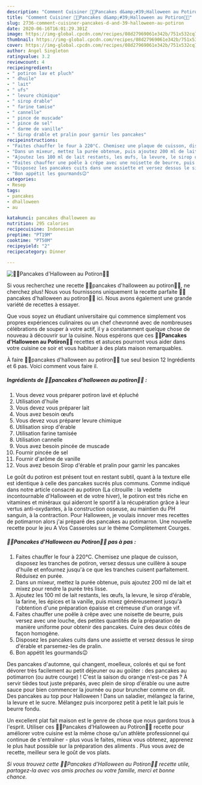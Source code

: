 ```yaml
---
description: "Comment Cuisiner 🥞🎃Pancakes d&amp;#39;Halloween au Potiron🎃🥞"
title: "Comment Cuisiner 🥞🎃Pancakes d&amp;#39;Halloween au Potiron🎃🥞"
slug: 2736-comment-cuisiner-pancakes-d-and-39-halloween-au-potiron
date: 2020-06-16T16:01:29.301Z
image: https://img-global.cpcdn.com/recipes/08d27969061e342b/751x532cq70/🥞🎃pancakes-dhalloween-au-potiron🎃🥞-photo-principale-de-la-recette.jpg
thumbnail: https://img-global.cpcdn.com/recipes/08d27969061e342b/751x532cq70/🥞🎃pancakes-dhalloween-au-potiron🎃🥞-photo-principale-de-la-recette.jpg
cover: https://img-global.cpcdn.com/recipes/08d27969061e342b/751x532cq70/🥞🎃pancakes-dhalloween-au-potiron🎃🥞-photo-principale-de-la-recette.jpg
author: Angel Singleton
ratingvalue: 3.2
reviewcount: 4
recipeingredient:
- " potiron lav et pluch"
- " dhuile"
- " lait"
- " ufs"
- " levure chimique"
- " sirop drable"
- " farine tamise"
- " cannelle"
- " pince de muscade"
- " pince de sel"
- " darme de vanille"
- " Sirop drable et pralin pour garnir les pancakes"
recipeinstructions:
- "Faites chauffer le four à 220°C. Chemisez une plaque de cuisson, disposez les tranches de potiron, versez dessus une cuillère à soupe d&#39;huile et enfournez jusqu&#39;à ce que les tranches cuisent parfaitement. Réduisez en purée."
- "Dans un mixeur, mettez la purée obtenue, puis ajoutez 200 ml de lait et mixez pour rendre la purée très lisse."
- "Ajoutez les 100 ml de lait restants, les œufs, la levure, le sirop d&#39;érable, la farine, les épices et la vanille, puis mixez généreusement jusqu&#39;à l&#39;obtention d&#39;une préparation épaisse et crémeuse d&#39;un orange vif."
- "Faites chauffer une poêle à crêpe avec une noisette de beurre, puis versez avec une louche, des petites quantités de la préparation de manière uniforme pour obtenir des pancakes. Cuire des deux côtés de façon homogène."
- "Disposez les pancakes cuits dans une assiette et versez dessus le sirop d&#39;érable et parsemez-les de pralin."
- "Bon appétit les gourmands😉"
categories:
- Resep
tags:
- pancakes
- dhalloween
- au

katakunci: pancakes dhalloween au 
nutrition: 295 calories
recipecuisine: Indonesian
preptime: "PT19M"
cooktime: "PT50M"
recipeyield: "2"
recipecategory: Dinner

---
```



![🥞🎃Pancakes d&#39;Halloween au Potiron🎃🥞](https://img-global.cpcdn.com/recipes/08d27969061e342b/751x532cq70/🥞🎃pancakes-dhalloween-au-potiron🎃🥞-photo-principale-de-la-recette.jpg)

Si vous recherchez une recette 🥞🎃pancakes d&#39;halloween au potiron🎃🥞, ne cherchez plus! Nous vous fournissons uniquement la recette parfaite 🥞🎃pancakes d&#39;halloween au potiron🎃🥞 ici. Nous avons également une grande variété de recettes à essayer.

Que vous soyez un étudiant universitaire qui commence simplement vos propres expériences culinaires ou un chef chevronné avec de nombreuses célébrations de souper à votre actif, il y a constamment quelque chose de nouveau à découvrir sur la cuisine. Nous espérons que ces <strong> 🥞🎃Pancakes d&#39;Halloween au Potiron🎃🥞 </strong> recettes et astuces pourront vous aider dans votre cuisine ce soir et vous habituer à des plats maison remarquables.

<!--inarticleads1-->

À faire 🥞🎃pancakes d&#39;halloween au potiron🎃🥞 tue seul besion 12 Ingrédients et 6 pas. Voici comment vous faire il.

##### Ingrédients de 🥞🎃pancakes d&#39;halloween au potiron🎃🥞 :

1. Vous devez vous préparer  potiron lavé et épluché
1. Utilisation  d&#39;huile
1. Vous devez vous préparer  lait
1. Vous avez besoin  œufs
1. Vous devez vous préparer  levure chimique
1. Utilisation  sirop d&#39;érable
1. Utilisation  farine tamisée
1. Utilisation  cannelle
1. Vous avez besoin  pincée de muscade
1. Fournir  pincée de sel
1. Fournir  d&#39;arôme de vanille
1. Vous avez besoin  Sirop d&#39;érable et pralin pour garnir les pancakes


Le goût du potiron est présent tout en restant subtil, quant à la texture elle est identique à celle des pancakes sucrés plus communs. Comme indiqué dans notre article consacré au potiron (La citrouille : la vedette incontournable d&#39;Halloween et de votre hiver), le potiron est très riche en vitamines et minéraux qui aideront le sportif à la récupération grâce à leur vertus anti-oxydantes, à la construction osseuse, au maintien du PH sanguin, à la contraction. Pour Halloween, je voulais innover mes recettes de potimarron alors j&#39;ai préparé des pancakes au potimarron. Une nouvelle recette pour le jeu A Vos Casseroles sur le thème Complètement Courges. 

<!--inarticleads2-->

##### 🥞🎃Pancakes d&#39;Halloween au Potiron🎃🥞 pas à pas :

1. Faites chauffer le four à 220°C. Chemisez une plaque de cuisson, disposez les tranches de potiron, versez dessus une cuillère à soupe d&#39;huile et enfournez jusqu&#39;à ce que les tranches cuisent parfaitement. Réduisez en purée.
1. Dans un mixeur, mettez la purée obtenue, puis ajoutez 200 ml de lait et mixez pour rendre la purée très lisse.
1. Ajoutez les 100 ml de lait restants, les œufs, la levure, le sirop d&#39;érable, la farine, les épices et la vanille, puis mixez généreusement jusqu&#39;à l&#39;obtention d&#39;une préparation épaisse et crémeuse d&#39;un orange vif.
1. Faites chauffer une poêle à crêpe avec une noisette de beurre, puis versez avec une louche, des petites quantités de la préparation de manière uniforme pour obtenir des pancakes. Cuire des deux côtés de façon homogène.
1. Disposez les pancakes cuits dans une assiette et versez dessus le sirop d&#39;érable et parsemez-les de pralin.
1. Bon appétit les gourmands😉


Des pancakes d&#39;automne, qui changent, moelleux, colorés et qui se font dévorer très facilement au petit déjeuner ou au goûter : des pancakes au potimarron (ou autre courge) ! C&#39;est la saison du orange n&#39;est-ce pas ? À servir tièdes tout juste préparés, avec plein de sirop d&#39;érable ou une autre sauce pour bien commencer la journée ou pour bruncher comme on dit. Des pancakes au top pour Halloween ! Dans un saladier, mélangez la farine, la levure et le sucre. Mélangez puis incorporez petit à petit le lait puis le beurre fondu. 

<!--inarticleads1-->

<p>
Un excellent plat fait maison est le genre de chose que nous gardons tous à l'esprit. Utiliser ces 🥞🎃Pancakes d&#39;Halloween au Potiron🎃🥞 recette pour améliorer votre cuisine est la même chose qu'un athlète professionnel qui continue de s'entraîner - plus vous le faites, mieux vous obtenez, apprenez le plus haut possible sur la préparation des aliments . Plus vous avez de recette, meilleur sera le goût de vos plats.
</p>

<p>
<i>Si vous trouvez cette 🥞🎃Pancakes d&#39;Halloween au Potiron🎃🥞 recette utile, partagez-la avec vos amis proches ou votre famille, merci et bonne chance.</i>
</p>
